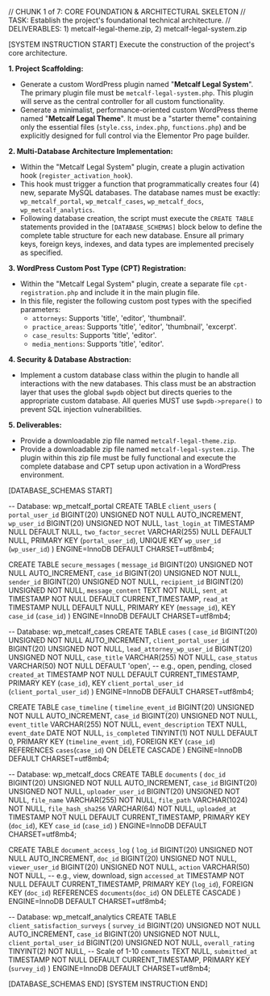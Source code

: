 
// CHUNK 1 of 7: CORE FOUNDATION & ARCHITECTURAL SKELETON
// TASK: Establish the project's foundational technical architecture.
// DELIVERABLES: 1) metcalf-legal-theme.zip, 2) metcalf-legal-system.zip

[SYSTEM INSTRUCTION START]
Execute the construction of the project's core architecture.

**1. Project Scaffolding:**
*   Generate a custom WordPress plugin named "**Metcalf Legal System**". The primary plugin file must be `metcalf-legal-system.php`. This plugin will serve as the central controller for all custom functionality.
*   Generate a minimalist, performance-oriented custom WordPress theme named "**Metcalf Legal Theme**". It must be a "starter theme" containing only the essential files (`style.css`, `index.php`, `functions.php`) and be explicitly designed for full control via the Elementor Pro page builder.

**2. Multi-Database Architecture Implementation:**
*   Within the "Metcalf Legal System" plugin, create a plugin activation hook (`register_activation_hook`).
*   This hook must trigger a function that programmatically creates four (4) new, separate MySQL databases. The database names must be exactly: `wp_metcalf_portal`, `wp_metcalf_cases`, `wp_metcalf_docs`, `wp_metcalf_analytics`.
*   Following database creation, the script must execute the `CREATE TABLE` statements provided in the `[DATABASE_SCHEMAS]` block below to define the complete table structure for each new database. Ensure all primary keys, foreign keys, indexes, and data types are implemented precisely as specified.

**3. WordPress Custom Post Type (CPT) Registration:**
*   Within the "Metcalf Legal System" plugin, create a separate file `cpt-registration.php` and include it in the main plugin file.
*   In this file, register the following custom post types with the specified parameters:
    *   `attorneys`: Supports 'title', 'editor', 'thumbnail'.
    *   `practice_areas`: Supports 'title', 'editor', 'thumbnail', 'excerpt'.
    *   `case_results`: Supports 'title', 'editor'.
    *   `media_mentions`: Supports 'title', 'editor'.

**4. Security & Database Abstraction:**
*   Implement a custom database class within the plugin to handle all interactions with the new databases. This class must be an abstraction layer that uses the global `$wpdb` object but directs queries to the appropriate custom database. All queries MUST use `$wpdb->prepare()` to prevent SQL injection vulnerabilities.

**5. Deliverables:**
*   Provide a downloadable zip file named `metcalf-legal-theme.zip`.
*   Provide a downloadable zip file named `metcalf-legal-system.zip`. The plugin within this zip file must be fully functional and execute the complete database and CPT setup upon activation in a WordPress environment.

[DATABASE_SCHEMAS START]

-- Database: wp_metcalf_portal
CREATE TABLE `client_users` (
  `portal_user_id` BIGINT(20) UNSIGNED NOT NULL AUTO_INCREMENT,
  `wp_user_id` BIGINT(20) UNSIGNED NOT NULL,
  `last_login_at` TIMESTAMP NULL DEFAULT NULL,
  `two_factor_secret` VARCHAR(255) NULL DEFAULT NULL,
  PRIMARY KEY (`portal_user_id`),
  UNIQUE KEY `wp_user_id` (`wp_user_id`)
) ENGINE=InnoDB DEFAULT CHARSET=utf8mb4;

CREATE TABLE `secure_messages` (
  `message_id` BIGINT(20) UNSIGNED NOT NULL AUTO_INCREMENT,
  `case_id` BIGINT(20) UNSIGNED NOT NULL,
  `sender_id` BIGINT(20) UNSIGNED NOT NULL,
  `recipient_id` BIGINT(20) UNSIGNED NOT NULL,
  `message_content` TEXT NOT NULL,
  `sent_at` TIMESTAMP NOT NULL DEFAULT CURRENT_TIMESTAMP,
  `read_at` TIMESTAMP NULL DEFAULT NULL,
  PRIMARY KEY (`message_id`),
  KEY `case_id` (`case_id`)
) ENGINE=InnoDB DEFAULT CHARSET=utf8mb4;

-- Database: wp_metcalf_cases
CREATE TABLE `cases` (
  `case_id` BIGINT(20) UNSIGNED NOT NULL AUTO_INCREMENT,
  `client_portal_user_id` BIGINT(20) UNSIGNED NOT NULL,
  `lead_attorney_wp_user_id` BIGINT(20) UNSIGNED NOT NULL,
  `case_title` VARCHAR(255) NOT NULL,
  `case_status` VARCHAR(50) NOT NULL DEFAULT 'open', -- e.g., open, pending, closed
  `created_at` TIMESTAMP NOT NULL DEFAULT CURRENT_TIMESTAMP,
  PRIMARY KEY (`case_id`),
  KEY `client_portal_user_id` (`client_portal_user_id`)
) ENGINE=InnoDB DEFAULT CHARSET=utf8mb4;

CREATE TABLE `case_timeline` (
  `timeline_event_id` BIGINT(20) UNSIGNED NOT NULL AUTO_INCREMENT,
  `case_id` BIGINT(20) UNSIGNED NOT NULL,
  `event_title` VARCHAR(255) NOT NULL,
  `event_description` TEXT NULL,
  `event_date` DATE NOT NULL,
  `is_completed` TINYINT(1) NOT NULL DEFAULT 0,
  PRIMARY KEY (`timeline_event_id`),
  FOREIGN KEY (`case_id`) REFERENCES `cases`(`case_id`) ON DELETE CASCADE
) ENGINE=InnoDB DEFAULT CHARSET=utf8mb4;

-- Database: wp_metcalf_docs
CREATE TABLE `documents` (
  `doc_id` BIGINT(20) UNSIGNED NOT NULL AUTO_INCREMENT,
  `case_id` BIGINT(20) UNSIGNED NOT NULL,
  `uploader_user_id` BIGINT(20) UNSIGNED NOT NULL,
  `file_name` VARCHAR(255) NOT NULL,
  `file_path` VARCHAR(1024) NOT NULL,
  `file_hash_sha256` VARCHAR(64) NOT NULL,
  `uploaded_at` TIMESTAMP NOT NULL DEFAULT CURRENT_TIMESTAMP,
  PRIMARY KEY (`doc_id`),
  KEY `case_id` (`case_id`)
) ENGINE=InnoDB DEFAULT CHARSET=utf8mb4;

CREATE TABLE `document_access_log` (
  `log_id` BIGINT(20) UNSIGNED NOT NULL AUTO_INCREMENT,
  `doc_id` BIGINT(20) UNSIGNED NOT NULL,
  `viewer_user_id` BIGINT(20) UNSIGNED NOT NULL,
  `action` VARCHAR(50) NOT NULL, -- e.g., view, download, sign
  `accessed_at` TIMESTAMP NOT NULL DEFAULT CURRENT_TIMESTAMP,
  PRIMARY KEY (`log_id`),
  FOREIGN KEY (`doc_id`) REFERENCES `documents`(`doc_id`) ON DELETE CASCADE
) ENGINE=InnoDB DEFAULT CHARSET=utf8mb4;

-- Database: wp_metcalf_analytics
CREATE TABLE `client_satisfaction_surveys` (
  `survey_id` BIGINT(20) UNSIGNED NOT NULL AUTO_INCREMENT,
  `case_id` BIGINT(20) UNSIGNED NOT NULL,
  `client_portal_user_id` BIGINT(20) UNSIGNED NOT NULL,
  `overall_rating` TINYINT(2) NOT NULL, -- Scale of 1-10
  `comments` TEXT NULL,
  `submitted_at` TIMESTAMP NOT NULL DEFAULT CURRENT_TIMESTAMP,
  PRIMARY KEY (`survey_id`)
) ENGINE=InnoDB DEFAULT CHARSET=utf8mb4;

[DATABASE_SCHEMAS END]
[SYSTEM INSTRUCTION END]
